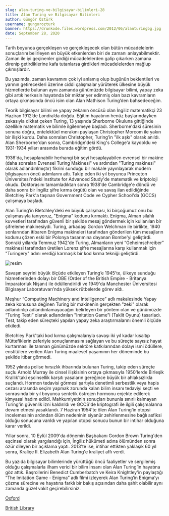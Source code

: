 ```yaml
---
slug: alan-turing-ve-bilgisayar-bilimleri-28
title: Alan Turing ve Bilgisayar Bilimleri
author: Güngör Öztürk
username: gungorozturk
banner: https://drunkode.files.wordpress.com/2012/06/alanturingbg.jpg
date: September 28, 2020
---
```


Tarih boyunca gerçekleşen ve gerçekleşecek olan bütün mücadelelerin sonuçlarını belirleyen en büyük etkenlerden biri de zamanı anlayabilmektir. Zaman ile iyi geçinenler girdiği mücadelelerden galip çıkarken zamana direnip getirdiklerine kafa tutanlarsa girdikleri mücadelelerden mağlup çıkmışlardır.

Bu yazımda, zaman kavramını çok iyi anlamış olup bugünün beklentileri ve yarının getirecekleri üzerine ciddi çalışmalar yürüterek ülkesine büyük hizmetlerde bulunan aynı zamanda günümüzde bilgisayar bilimi, yapay zeka gibi artık herkesin hayatında bir miktar yer edinmiş olan bazı kavramların ortaya çıkmasında öncü isim olan Alan Mathison Turing’den bahsedeceğim.

Teorik bilgisayar bilimi ve yapay zekanın öncüsü olan İngiliz matematikçi 23 Haziran 1912’de Londra’da doğdu. Eğitim hayatının henüz başlarındayken zekasıyla dikkat çeken Turing, 13 yaşında Sherborne Okuluna gittiğinde özellikle matematik ve bilimle ilgilenmeye başladı. Sherborne'daki süresinin sonuna doğru, entelektüel merakını paylaşan Christopher Morcom ile yakın bir ilişki kurdu. Daha sonraları Christopher, Turing’in "ilk aşkı" olarak anıldı. Alan Sherborne'dan sonra, Cambridge'deki King's College'a kaydoldu ve 1931-1934 yılları arasında burada eğitim gördü.

1936'da, hesaplanabilir herhangi bir şeyi hesaplayabilen evrensel bir makine (daha sonraları Evrensel Turing Makinesi" ve ardından "Turing makinesi" olarak adlandırılmıştır) fikrini sunduğu bir makale yayınlayarak modern bilgisayarın öncü adımlarını attı. Takip eden iki yıl boyunca Princeton Üniversitesi'ndeki Institute for Advanced Study'de matematik ve kriptoloji okudu. Doktorasını tamamladıktan sonra 1938'de Cambridge'e döndü ve daha sonra bir İngiliz şifre kırma örgütü olan ve savaş ilan edildiğinde Bletchley Park'a taşınan Government Code ve Cypher School'da (GCCS) çalışmaya başladı.

Alan Turing’in Bletchley’deki en büyük çalışması, ki birçoğumuz onu bu çalışmasıyla tanıyoruz, "Enigma" kodunu kırmaktı. Enigma, Alman silahlı kuvvetleri tarafından güvenli bir şekilde mesaj göndermek için kullanılan bir şifreleme makinesiydi. Turing, arkadaşı Gordon Welchman ile birlikte, 1940 sonlarından itibaren Enigma makineleri tarafından gönderilen tüm mesajların kodunu çözen eski bir Polonya tasarımına dayanan Bombe'yi geliştirdi. Sonraki yıllarda Temmuz 1942'de Turing, Almanların yeni “Geheimschreiber” makinesi tarafından üretilen Lorenz şifre mesajlarına karşı kullanmak için "Turingery" adını verdiği karmaşık bir kod kırma tekniği geliştirdi.

![resim](https://static01.nyt.com/images/2019/06/10/obituaries/10overlooked-alanturing-1/00overlooked-alanturing-3-videoSixteenByNineJumbo1600.jpg)

Savaşın seyrini büyük ölçüde etkileyen Turing’e 1945'te, ülkeye sunduğu hizmetlerinden dolayı bir OBE (Order of the British Empire - Britanya İmparatorluk Nişanı) ile ödüllendirildi ve 1949'da Manchester Üniversitesi Bilgisayar Laboratuvarı’nda yüksek rütbelerde görev aldı.

Meşhur “Computing Machinery and Intelligence” adlı makalesinde Yapay zeka konusuna değinen Turing bir makinenin gerçekten "zeki" olarak adlandırılıp adlandırılamayacağını belirleyen bir yöntem olan ve günümüzde “Turing Testi” olarak adlandırılan "Imitation Game”i (Taklit Oyunu) tasarladı. Test, takip eden süreçteki yapılan yapay zeka araştırmalarını önemli ölçüde etkiledi.

Bletchley Park'taki kod kırma çalışmalarıyla savaşı iki yıl kadar kısaltıp Müttefiklerin zaferiyle sonuçlanmasını sağlayan ve bu süreçte sayısız hayat kurtarması ile tanınan günümüzde sektöre katkılarından dolayı ismi ödüllere, enstitülere verilen Alan Turing maalesef yaşamının her döneminde bu şekilde itibar görmedi.

1952 yılında polise hırsızlık ihbarında bulunan Turing, takip eden süreçte suçlu Arnold Murray ile cinsel ilişkisinin ortaya çıkmasıyla 1950'lerde Birleşik Krallık'taki eşcinsellik karşıtı yasaların gereğince büyük bir ahlaksızlıkla suçlandı. Hormon tedavisi görmesi şartıyla denetimli serbestlik veya hapis cezası arasında seçim yapmak zorunda kalan bilim insanı tedaviyi seçti ve sonrasında bir yıl boyunca sentetik östrojen hormonu enjekte edilerek kimyasal hadım edildi. Mahkumiyetinin sonuçları bununla sınırlı kalmayan Turing'in güvenlik izni kaldırıldı ve GCCS'de kriptografi ile ilgili çalışmalarına devam etmesi yasaklandı. 7 Haziran 1954'te ölen Alan Turing’in otopsi incelemesinin ardından ölüm nedeninin siyanür zehirlenmesine bağlı asfiksi olduğu sonucuna varıldı ve yapılan otopsi sonucu bunun bir intihar olduğuna karar verildi.

Yıllar sonra, 10 Eylül 2009'da dönemin Başbakanı Gordon Brown Turing'den eşcinsel olarak yargılandığı için, İngiliz hükümeti adına ölümünden sonra özür dileyen bir açıklama yaptı. 2013'te ise, intihar ettikten yaklaşık 60 yıl sonra, Kraliçe II. Elizabeth Alan Turing'e kraliyet affı verdi.

Bu yazıda bilgisayar bilimlerinde yürüttüğü öncü faaliyetler ve sergilemiş olduğu çalışmalarla ilham verici bir bilim insanı olan Alan Turing’in hayatına göz attık. Başrollerini Benedict Cumberbatch ve Keira Knightley'in paylaştığı “The Imitation Game - Enigma” adlı filmi izleyerek Alan Turing’in Enigma’yı çözme sürecine ve hayatına farklı bir bakış açısından daha şahit olabilir aynı zamanda güzel vakit geçirebilirsiniz.

[Oxford](https://www.oxforddnb.com/view/10.1093/ref:odnb/9780198614128.001.0001/odnb-9780198614128-e-36578?rskey=iE7NF6&result=2 "Oxford")

[British Library](https://www.bl.uk/people/alan-turing "British Library")
